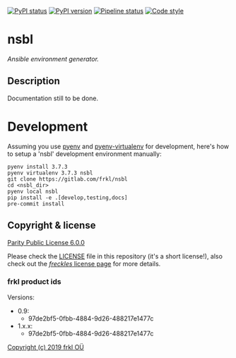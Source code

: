 [![PyPI status](https://img.shields.io/pypi/status/nsbl.svg)](https://pypi.python.org/pypi/nsbl/)
[![PyPI version](https://img.shields.io/pypi/v/nsbl.svg)](https://pypi.python.org/pypi/nsbl/)
[![Pipeline status](https://gitlab.com/frkl/nsbl/badges/develop/pipeline.svg)](https://gitlab.com/frkl/nsbl/pipelines)
[![Code style](https://img.shields.io/badge/code%20style-black-000000.svg)](https://github.com/ambv/black)

# nsbl

*Ansible environment generator.*


## Description

Documentation still to be done.

# Development

Assuming you use [pyenv](https://github.com/pyenv/pyenv) and [pyenv-virtualenv](https://github.com/pyenv/pyenv-virtualenv) for development, here's how to setup a 'nsbl' development environment manually:

    pyenv install 3.7.3
    pyenv virtualenv 3.7.3 nsbl
    git clone https://gitlab.com/frkl/nsbl
    cd <nsbl_dir>
    pyenv local nsbl
    pip install -e .[develop,testing,docs]
    pre-commit install

## Copyright & license

[Parity Public License 6.0.0](https://licensezero.com/licenses/parity)


Please check the [LICENSE](/LICENSE) file in this repository (it's a short license!), also check out the [*freckles* license page](https://freckles.io/license) for more details.

### frkl product ids

Versions:

  - 0.9:
    - 97de2bf5-0fbb-4884-9d26-488217e1477c
  - 1.x.x:  
    - 97de2bf5-0fbb-4884-9d26-488217e1477c

[Copyright (c) 2019 frkl OÜ](https://frkl.io)
